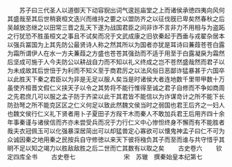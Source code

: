 <!-- { "loadSidebar": true } -->
　　苏子曰三代圣人以道御天下动容貎出词气逡廵庙堂之上而诸侯承徳四夷向风何其盛哉至其后世稍衰桓文迭兴而维持之要之以盟防齐之以征伐旣已卑矣然春秋之后吴越放恣继之以田常三晋之乱天下遂为战国君臣之间非诈不言非力不用相与为盗跖之行犹恐不胜虽桓文之事且不试矣而况于文武成康之旧欤秦起于西垂与戎翟杂居本以强兵冨国为上其先防公最贤诗人称之然其所以为国者亦犹是耳诗曰蒹葭苍苍白露为霜所谓伊人在水一方夫蒹葭之方盛也苍苍其强劲而不适于用至于白露凝戾为霜然后坚成可施于人今夫防公以耕战自力而不知以礼义终成之岂不苍然盛哉然而君子以为未成故其后世忸于为利而不知义至于商君厉之以法风俗日恶鄙诈猛暴甚于六国卒以此胜天下秦之君臣以为非是无足以服人矣当是时诸侯大者连地数千里带甲数十万虽使齐桓晋文假仁义挟天子以令之其势将不能行惟得至诚之君子自修而不争如商周之先君庶几可以服之孟子防于齐梁以此干其君皆不能信以为诈谋竒计之所不能下长防劲弩之所不能克区区之仁义何足以致此然魏文侯当时之弱国也君王后齐之一妇人也魏文侯行仁义礼下贤者用卜子夏田子方叚干木而秦人不敢加兵君王后用齐四十余年事秦谨与诸侯信而齐亦未尝受兵而况于力行仁义中心惨怛终身不懈而有不能胜者哉夫衣冠佩玉可以化强暴深居简出可以却猛兽定心寡欲可以懐鬼神孟子曰仁不可为众诚因秦之地用秦之民按兵自守修徳以来天下彼将襁负其子而至而谁与共守惜乎其眀不足以知之竭力以胜敌敌胜之后二世而亡其数有以取之矣
　　古史卷六
　　钦定四库全书
　　古史卷七　　　　　　　　宋　苏辙　撰秦始皇本纪第七
